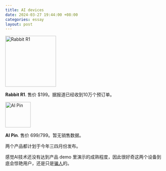 ```yaml
---
title: AI devices
date: 2024-03-27 19:44:00 +08:00
categories: essay
layout: post
---
```

<img src="https://objectstorageapi.cloud.sealos.io/g8ndy2w4-wangyazhou.com/rabbit-r1.png" alt="Rabbit R1" width="160"/>

**Rabbit R1**. 售价 $199。据报道已经收到10万个预订单。

<img src="https://objectstorageapi.cloud.sealos.io/g8ndy2w4-wangyazhou.com/ai-pin.png" alt="AI Pin" width="80"/>

**AI Pin**. 售价 $699/$799。暂无销售数据。

两个产品都计划于今年三四月份发布。

感觉AI技术还没有达到产品 demo 里演示的成熟程度，因此很好奇这两个设备到底会惊艳用户，还是只是[骗人](https://www.youtube.com/watch?v=OPoWMXqq62Q)的。
